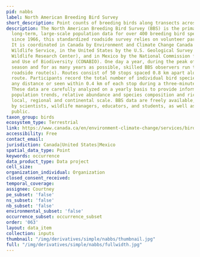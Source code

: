 ```yaml
---
pid: nabbs
label: North American Breeding Bird Survey
short_description: Point counts of breeding birds along transects across North America
description: The North American Breeding Bird Survey (BBS) is the primary source of
  long-term, large-scale population data for over 400 breeding bird species. Conducted
  since 1966, this standardized roadside survey relies on volunteer participation.
  It is coordinated in Canada by Environment and Climate Change Canada's Canadian
  Wildlife Service, in the United States by the U.S. Geological Survey (USGS, Patuxent
  Wildlife Research Center), and in Mexico by the National Commission for Knowledge
  and Use of Biodiversity (CONABIO). One day a year, during the peak of the breeding
  season and for as many years as possible, skilled BBS observers run their assigned
  roadside route(s). Routes consist of 50 stops spaced 0.8 km apart along a 39.4-km
  route. Participants record the total number of individual bird species heard from
  any distance or seen within 0.4 km of each stop during a three-minute observation.
  These data are carefully analyzed on a yearly basis to provide information on bird
  population trends, relative abundance and species composition and richness at the
  local, regional and continental scale. BBS data are freely available, and are used
  by scientists, wildlife managers, educators, and students, as well as by the general
  public.
taxon_group: birds
ecosystem_type: Terrestrial
link: https://www.canada.ca/en/environment-climate-change/services/bird-surveys/landbird/north-american-breeding/overview.html
accessibility: Free
contact_email: 
jurisdiction: Canada|United States|Mexico
spatial_data_type: Point
keywords: occurrence
data_product_type: Data project
cell_size: 
organization_individual: Organization
closed_consent_received: 
temporal_coverage: 
assignee: Courtney
pe_subset: 'false'
ns_subset: 'false'
nb_subset: 'false'
environmental_subset: 'false'
occurrence_subset: occurrence_subset
order: '063'
layout: data_item
collection: inputs
thumbnail: "/img/derivatives/simple/nabbs/thumbnail.jpg"
full: "/img/derivatives/simple/nabbs/fullwidth.jpg"
---
```

